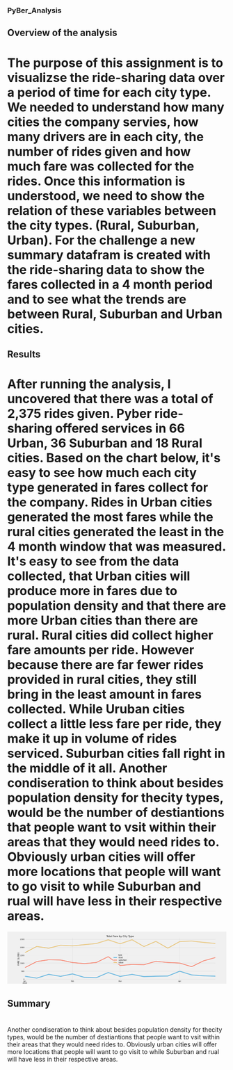 ### PyBer_Analysis

## Overview of the analysis
# The purpose of this assignment is to visualizse the ride-sharing data over a period of time for each city type.  We needed to understand how many cities the company servies, how many drivers are in each city, the number of rides given and how much fare was collected for the rides.  Once this information is understood, we need to show the relation of these variables between the city types. (Rural, Suburban, Urban). For the challenge a new summary datafram is created with the ride-sharing data to show the fares collected in a 4 month period and to see what the trends are between Rural, Suburban and Urban cities. 

## Results
# After running the analysis, I uncovered that there was a total of 2,375 rides given.  Pyber ride-sharing offered services in 66 Urban, 36 Suburban and 18 Rural cities.  Based on the chart below, it's easy to see how much each city type generated in fares collect for the company. Rides in Urban cities generated the most fares while the rural cities generated the least in the 4 month window that was measured.  It's easy to see from the data collected, that Urban cities will produce more in fares due to population density and that there are more Urban cities than there are rural.  Rural cities did collect higher fare amounts per ride. However because there are far fewer rides provided in rural cities, they still bring in the least amount in fares collected.  While Uruban cities collect a little less fare per ride, they make it up in volume of rides serviced. Suburban cities fall right in the middle of it all. Another condiseration to  think about besides population density for thecity types, would be the number of destiantions that people want to vsit within their areas that they would need rides to.  Obviously urban cities will offer more locations that people will want to go visit to while Suburban and rual will have less in their respective areas. 

![Pyber_fare_summary](Analysis/Pyber_fare_summary.png)

## Summary
#
Another condiseration to  think about besides population density for thecity types, would be the number of destiantions that people want to vsit within their areas that they would need rides to.  Obviously urban cities will offer more locations that people will want to go visit to while Suburban and rual will have less in their respective areas. 
